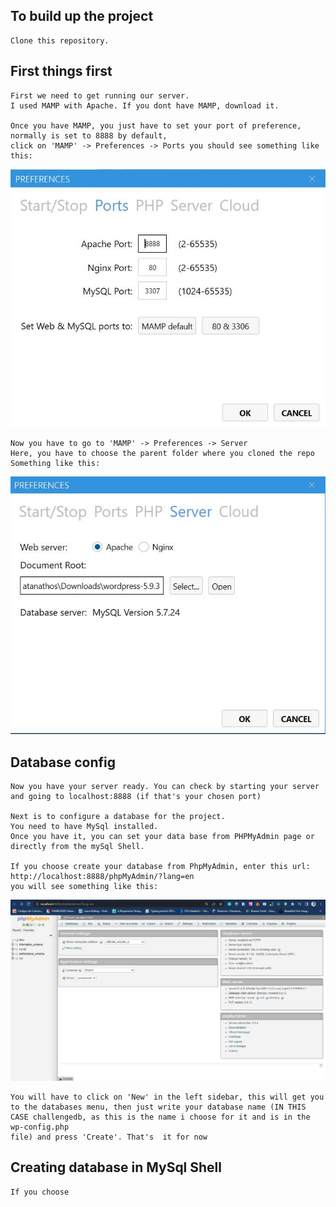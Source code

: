 ## To build up the project
```
Clone this repository.
```
## First things first
```
First we need to get running our server. 
I used MAMP with Apache. If you dont have MAMP, download it.

Once you have MAMP, you just have to set your port of preference, normally is set to 8888 by default, 
click on 'MAMP' -> Preferences -> Ports you should see something like this:
```
![mamp](./exampleImages/mampExample.jpg)
```
Now you have to go to 'MAMP' -> Preferences -> Server
Here, you have to choose the parent folder where you cloned the repo
Something like this:
```
![mamp2](./exampleImages/mampExample2server.jpg)
## Database config
```
Now you have your server ready. You can check by starting your server
and going to localhost:8888 (if that's your chosen port)

Next is to configure a database for the project.
You need to have MySql installed.
Once you have it, you can set your data base from PHPMyAdmin page or
directly from the mySql Shell.

If you choose create your database from PhpMyAdmin, enter this url:
http://localhost:8888/phpMyAdmin/?lang=en
you will see something like this:
```
![phpMyAdmin](./exampleImages/phpmyadmin.jpg)
```
You will have to click on 'New' in the left sidebar, this will get you
to the databases menu, then just write your database name (IN THIS CASE challengedb, as this is the name i choose for it and is in the wp-config.php
file) and press 'Create'. That's  it for now

```
## Creating database in MySql Shell
```
If you choose

```